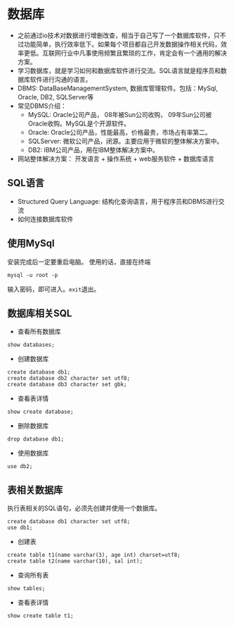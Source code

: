 # 数据库
+ 之前通过io技术对数据进行增删改查，相当于自己写了一个数据库软件，只不过功能简单，执行效率低下。如果每个项目都自己开发数据操作相关代码，效率更低。互联网行业中凡事使用频繁且繁琐的工作，肯定会有一个通用的解决方案。
+ 学习数据库，就是学习如何和数据库软件进行交流。SQL语言就是程序员和数据库软件进行沟通的语言。
+ DBMS: DataBaseManagementSystem, 数据库管理软件。包括：MySql, Oracle, DB2, SQLServer等
+ 常见DBMS介绍：
  - MySQL: Oracle公司产品， 08年被Sun公司收购， 09年Sun公司被Oracle收购。MySQL是个开源软件。
  - Oracle: Oracle公司产品，性能最高，价格最贵，市场占有率第二。
  - SQLServer: 微软公司产品，闭源。主要应用于微软的整体解决方案中。
  - DB2: IBM公司产品，用在IBM整体解决方案中。
+ 网站整体解决方案： 开发语言 + 操作系统 + web服务软件 + 数据库语言

## SQL语言
- Structured Query Language: 结构化查询语言，用于程序员和DBMS进行交流
- 如何连接数据库软件  

## 使用MySql
安装完成后一定要重启电脑。
使用的话，直接在终端
```
mysql -u root -p
```
输入密码，即可进入。`exit`退出。

## 数据库相关SQL
+ 查看所有数据库
```
show databases;
```
+ 创建数据库
```
create database db1;
create database db2 character set utf8;
create database db3 character set gbk;
```
+ 查看表详情
```
show create database;
```
+ 删除数据库
```
drop database db1;
```
+ 使用数据库
```
use db2;
```  

## 表相关数据库
执行表相关的SQL语句，必须先创建并使用一个数据库。
```
create database db1 character set utf8;
use db1;
```
+ 创建表
```
create table t1(name varchar(3), age int) charset=utf8;
create table t2(name varchar(10), sal int);
```
+ 查询所有表
```
show tables;
```
+ 查看表详情
```
show create table t1;
```
